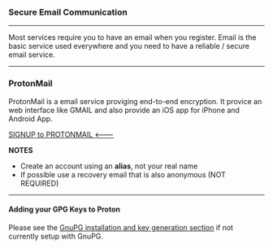 ### Secure Email Communication
---


Most services require you to have an email when you register. 
Email is the basic service used everywhere and you need to have a reliable / secure email service.

---

###  ProtonMail
ProtonMail is a email service proviging end-to-end encryption. It provice an web interface like GMAIL and also provide an iOS app for iPhone and Android App.

<a href="https://protonmail.com/signup">SIGNUP to PROTONMAIL <--- </a>

__NOTES__
 - Create an account using an **alias**, not your real name
 - If possible use a recovery email that is also anonymous (NOT REQUIRED)


---


####  Adding your GPG Keys to Proton

Please see the <a href="https://protonmail.com/signup">GnuPG installation and key generation section</a> if not currently setup with GnuPG.

